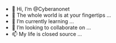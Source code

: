 - 👋 Hi, I’m @Cyberanonet
- 👀 The whole world is at your fingertips ...
- 🌱 I’m currently learning ...
- 💞️ I’m looking to collaborate on ...
- 📫 My life is closed source ...

<!---
Cyberanonet/Cyberanonet is a ✨ special ✨ repository because its `README.md` (this file) appears on your GitHub profile.
You can click the Preview link to take a look at your changes.
--->
